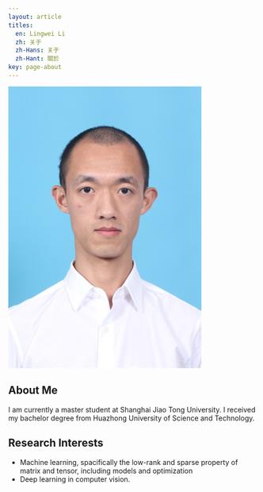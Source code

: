 ```yaml
---
layout: article
titles:
  en: Lingwei Li
  zh: 关于
  zh-Hans: 关于
  zh-Hant: 關於
key: page-about
---
```


![TeXt Theme](lingweili.jpg)

## About Me
I am currently a master student at Shanghai Jiao Tong University.
I received my bachelor degree from Huazhong University of Science and Technology.

## Research Interests
- Machine learning, spacifically the low-rank and sparse property of matrix and tensor, including models and optimization
- Deep learning in computer vision.

